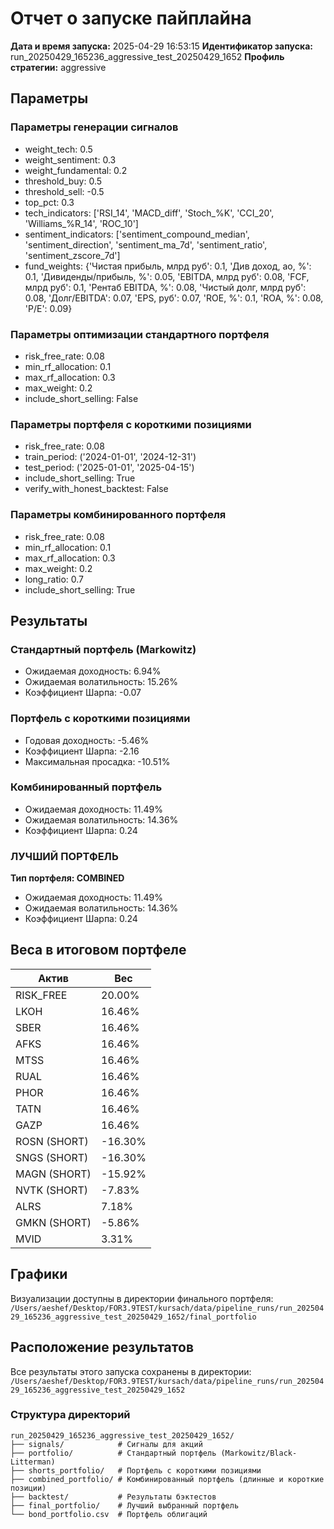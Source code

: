 # Отчет о запуске пайплайна

**Дата и время запуска:** 2025-04-29 16:53:15
**Идентификатор запуска:** run_20250429_165236_aggressive_test_20250429_1652
**Профиль стратегии:** aggressive

## Параметры

### Параметры генерации сигналов
- weight_tech: 0.5
- weight_sentiment: 0.3
- weight_fundamental: 0.2
- threshold_buy: 0.5
- threshold_sell: -0.5
- top_pct: 0.3
- tech_indicators: ['RSI_14', 'MACD_diff', 'Stoch_%K', 'CCI_20', 'Williams_%R_14', 'ROC_10']
- sentiment_indicators: ['sentiment_compound_median', 'sentiment_direction', 'sentiment_ma_7d', 'sentiment_ratio', 'sentiment_zscore_7d']
- fund_weights: {'Чистая прибыль, млрд руб': 0.1, 'Див доход, ао, %': 0.1, 'Дивиденды/прибыль, %': 0.05, 'EBITDA, млрд руб': 0.08, 'FCF, млрд руб': 0.1, 'Рентаб EBITDA, %': 0.08, 'Чистый долг, млрд руб': 0.08, 'Долг/EBITDA': 0.07, 'EPS, руб': 0.07, 'ROE, %': 0.1, 'ROA, %': 0.08, 'P/E': 0.09}

### Параметры оптимизации стандартного портфеля
- risk_free_rate: 0.08
- min_rf_allocation: 0.1
- max_rf_allocation: 0.3
- max_weight: 0.2
- include_short_selling: False

### Параметры портфеля с короткими позициями
- risk_free_rate: 0.08
- train_period: ('2024-01-01', '2024-12-31')
- test_period: ('2025-01-01', '2025-04-15')
- include_short_selling: True
- verify_with_honest_backtest: False

### Параметры комбинированного портфеля
- risk_free_rate: 0.08
- min_rf_allocation: 0.1
- max_rf_allocation: 0.3
- max_weight: 0.2
- long_ratio: 0.7
- include_short_selling: True

## Результаты

### Стандартный портфель (Markowitz)

- Ожидаемая доходность: 6.94%
- Ожидаемая волатильность: 15.26%
- Коэффициент Шарпа: -0.07

### Портфель с короткими позициями

- Годовая доходность: -5.46%
- Коэффициент Шарпа: -2.16
- Максимальная просадка: -10.51%

### Комбинированный портфель

- Ожидаемая доходность: 11.49%
- Ожидаемая волатильность: 14.36%
- Коэффициент Шарпа: 0.24

### ЛУЧШИЙ ПОРТФЕЛЬ

**Тип портфеля: COMBINED**

- Ожидаемая доходность: 11.49%
- Ожидаемая волатильность: 14.36%
- Коэффициент Шарпа: 0.24

## Веса в итоговом портфеле

| Актив | Вес |
|-------|-----|
| RISK_FREE | 20.00% |
| LKOH | 16.46% |
| SBER | 16.46% |
| AFKS | 16.46% |
| MTSS | 16.46% |
| RUAL | 16.46% |
| PHOR | 16.46% |
| TATN | 16.46% |
| GAZP | 16.46% |
| ROSN (SHORT) | -16.30% |
| SNGS (SHORT) | -16.30% |
| MAGN (SHORT) | -15.92% |
| NVTK (SHORT) | -7.83% |
| ALRS | 7.18% |
| GMKN (SHORT) | -5.86% |
| MVID | 3.31% |

## Графики

Визуализации доступны в директории финального портфеля:
`/Users/aeshef/Desktop/FOR3.9TEST/kursach/data/pipeline_runs/run_20250429_165236_aggressive_test_20250429_1652/final_portfolio`

## Расположение результатов

Все результаты этого запуска сохранены в директории:
`/Users/aeshef/Desktop/FOR3.9TEST/kursach/data/pipeline_runs/run_20250429_165236_aggressive_test_20250429_1652`

### Структура директорий

```
run_20250429_165236_aggressive_test_20250429_1652/
├── signals/            # Сигналы для акций
├── portfolio/          # Стандартный портфель (Markowitz/Black-Litterman)
├── shorts_portfolio/   # Портфель с короткими позициями
├── combined_portfolio/ # Комбинированный портфель (длинные и короткие позиции)
├── backtest/           # Результаты бэктестов
├── final_portfolio/    # Лучший выбранный портфель
└── bond_portfolio.csv  # Портфель облигаций
```
